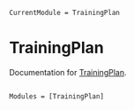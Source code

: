 ```@meta
CurrentModule = TrainingPlan
```

# TrainingPlan

Documentation for [TrainingPlan](https://github.com/fieldofnodes/TrainingPlan.jl).

```@index
```

```@autodocs
Modules = [TrainingPlan]
```
